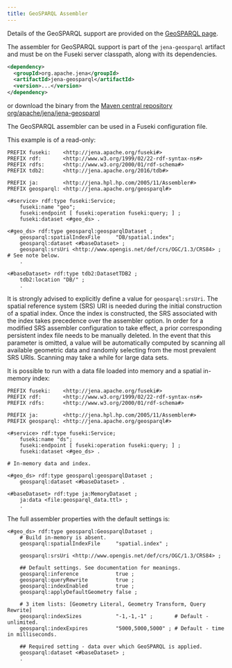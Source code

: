 ```yaml
---
title: GeoSPARQL Assembler
---
```


Details of the GeoSPARQL support are provided on the [GeoSPARQL page](index).

The assembler for GeoSPARQL support is part of the `jena-geosparql` artifact and
must be on the Fuseki server classpath, along with its dependencies.

```xml
<dependency>
  <groupId>org.apache.jena</groupId>
  <artifactId>jena-geosparql</artifactId>
  <version>...</version>
</dependency>
```

or download the binary from the 
[Maven central repository org/apache/jena/jena-geosparql](https://repo1.maven.org/maven2/org/apache/jena/jena-geosparql/)

The GeoSPARQL assembler can be used in a Fuseki configuration file.

This example is of a read-only: 

```sparql
PREFIX fuseki:    <http://jena.apache.org/fuseki#>
PREFIX rdf:       <http://www.w3.org/1999/02/22-rdf-syntax-ns#>
PREFIX rdfs:      <http://www.w3.org/2000/01/rdf-schema#>
PREFIX tdb2:      <http://jena.apache.org/2016/tdb#>

PREFIX ja:        <http://jena.hpl.hp.com/2005/11/Assembler#>
PREFIX geosparql: <http://jena.apache.org/geosparql#>

<#service> rdf:type fuseki:Service;
    fuseki:name "geo";
    fuseki:endpoint [ fuseki:operation fuseki:query; ] ;
    fuseki:dataset <#geo_ds> .

<#geo_ds> rdf:type geosparql:geosparqlDataset ;
    geosparql:spatialIndexFile     "DB/spatial.index";
    geosparql:dataset <#baseDataset> ;
    geosparql:srsUri <http://www.opengis.net/def/crs/OGC/1.3/CRS84> ; # See note below.
    .

<#baseDataset> rdf:type tdb2:DatasetTDB2 ;
    tdb2:location "DB/" ;
    .
```

It is strongly advised to explicitly define a value for `geosparql:srsUri`. The spatial reference system (SRS) URI is needed during the initial construction of a spatial index. Once the index is constructed, the SRS associated with the index takes precedence over the assembler option. In order for a modified SRS assembler configuration to take effect, a prior corresponding persistent index file needs to be manually deleted.
In the event that this parameter is omitted, a value will be automatically computed by scanning all available geometric data and randomly selecting from the most prevalent SRS URIs. Scanning may take a while for large data sets.

It is possible to run with a data file loaded into memory and 
a spatial in-memory index:

```sparql
PREFIX fuseki:    <http://jena.apache.org/fuseki#>
PREFIX rdf:       <http://www.w3.org/1999/02/22-rdf-syntax-ns#>
PREFIX rdfs:      <http://www.w3.org/2000/01/rdf-schema#>

PREFIX ja:        <http://jena.hpl.hp.com/2005/11/Assembler#>
PREFIX geosparql: <http://jena.apache.org/geosparql#>

<#service> rdf:type fuseki:Service;
    fuseki:name "ds";
    fuseki:endpoint [ fuseki:operation fuseki:query; ] ;
    fuseki:dataset <#geo_ds> .

# In-memory data and index.

<#geo_ds> rdf:type geosparql:geosparqlDataset ;
    geosparql:dataset <#baseDataset> .

<#baseDataset> rdf:type ja:MemoryDataset ;
    ja:data <file:geosparql_data.ttl> ;
    .
```

The full assembler properties with the default settings is:

```turtle
<#geo_ds> rdf:type geosparql:GeosparqlDataset ;
    # Build in-memory is absent.
    geosparql:spatialIndexFile     "spatial.index" ;

    geosparql:srsUri <http://www.opengis.net/def/crs/OGC/1.3/CRS84> ;

    ## Default settings. See documentation for meanings.
    geosparql:inference            true ;
    geosparql:queryRewrite         true ;
    geosparql:indexEnabled         true ;
    geosparql:applyDefaultGeometry false ;
    
    # 3 item lists: [Geometry Literal, Geometry Transform, Query Rewrite]
    geosparql:indexSizes           "-1,-1,-1" ;       # Default - unlimited.
    geosparql:indexExpires         "5000,5000,5000" ; # Default - time in milliseconds.

    ## Required setting - data over which GeoSPARQL is applied.
    geosparql:dataset <#baseDataset> ;
    .
```
